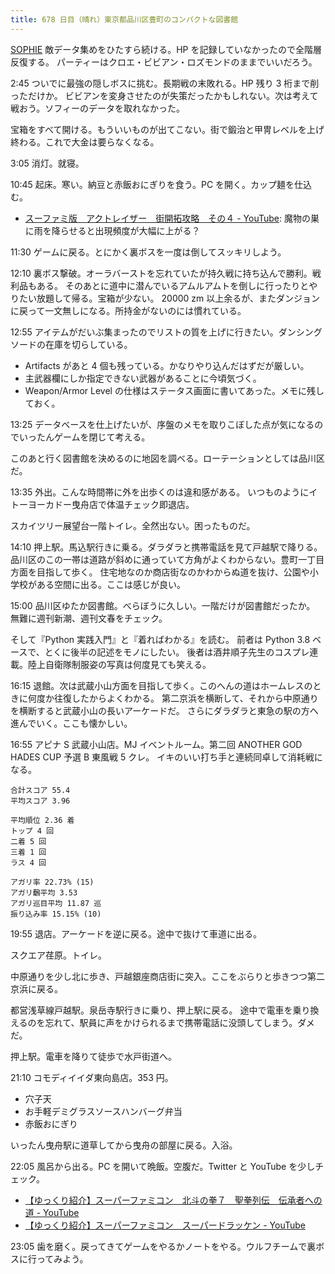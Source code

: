 ```yaml
---
title: 678 日目（晴れ）東京都品川区豊町のコンパクトな図書館
---
```


[SOPHIE][dtp22] 敵データ集めをひたすら続ける。HP を記録していなかったので全階層反復する。
パーティーはクロエ・ビビアン・ロズモンドのままでいいだろう。

2:45 ついでに最強の隠しボスに挑む。長期戦の末敗れる。HP 残り 3 桁まで削っただけか。
ビビアンを変身させたのが失策だったかもしれない。次は考えて戦おう。ソフィーのデータを取れなかった。

宝箱をすべて開ける。もういいものが出てこない。街で鍛治と甲冑レベルを上げ終わる。これで大金は要らなくなる。

3:05 消灯。就寝。

10:45 起床。寒い。納豆と赤飯おにぎりを食う。PC を開く。カップ麺を仕込む。

* [スーファミ版　アクトレイザー　街開拓攻略　その４ - YouTube](https://www.youtube.com/watch?v=B1JvBs7ZEZk):
  魔物の巣に雨を降らせると出現頻度が大幅に上がる？

11:30 ゲームに戻る。とにかく裏ボスを一度は倒してスッキリしよう。

12:10 裏ボス撃破。オーラバーストを忘れていたが持久戦に持ち込んで勝利。戦利品もある。
そのあとに道中に潜んでいるアムルアムトを倒しに行ったりとやりたい放題して帰る。宝箱が少ない。
20000 zm 以上余るが、またダンジョンに戻って一文無しになる。所持金がないのには慣れている。

12:55 アイテムがだいぶ集まったのでリストの質を上げに行きたい。ダンシングソードの在庫を切らしている。

* Artifacts があと 4 個も残っている。かなりやり込んだはずだが厳しい。
* 主武器欄にしか指定できない武器があることに今頃気づく。
* Weapon/Armor Level の仕様はステータス画面に書いてあった。メモに残しておく。

13:25 データベースを仕上げたいが、序盤のメモを取りこぼした点が気になるのでいったんゲームを閉じて考える。

このあと行く図書館を決めるのに地図を調べる。ローテーションとしては品川区だ。

13:35 外出。こんな時間帯に外を出歩くのは違和感がある。
いつものようにイトーヨーカドー曳舟店で体温チェック即退店。

スカイツリー展望台一階トイレ。全然出ない。困ったものだ。

14:10 押上駅。馬込駅行きに乗る。ダラダラと携帯電話を見て戸越駅で降りる。
品川区のこの一帯は道路が斜めに通っていて方角がよくわからない。豊町一丁目方面を目指して歩く。
住宅地なのか商店街なのかわからぬ道を抜け、公園や小学校がある空間に出る。ここは感じが良い。

15:00 品川区ゆたか図書館。べらぼうに久しい。一階だけが図書館だったか。
無難に週刊新潮、週刊文春をチェック。

そして『Python 実践入門』と『着ればわかる』を読む。
前者は Python 3.8 ベースで、とくに後半の記述をモノにしたい。
後者は酒井順子先生のコスプレ連載。陸上自衛隊制服姿の写真は何度見ても笑える。

16:15 退館。次は武蔵小山方面を目指して歩く。このへんの道はホームレスのときに何度か往復したからよくわかる。
第二京浜を横断して、それから中原通りを横断すると武蔵小山の長いアーケードだ。
さらにダラダラと東急の駅の方へ進んでいく。ここも懐かしい。

16:55 アピナ S 武蔵小山店。MJ イベントルーム。第二回 ANOTHER GOD HADES CUP 予選 B 東風戦 5 クレ。
イキのいい打ち手と連続同卓して消耗戦になる。

```text
合計スコア 55.4
平均スコア 3.96

平均順位 2.36 着
トップ 4 回
二着 5 回
三着 1 回
ラス 4 回

アガリ率 22.73% (15)
アガリ飜平均 3.53
アガリ巡目平均 11.87 巡
振り込み率 15.15% (10)
```

19:55 退店。アーケードを逆に戻る。途中で抜けて車道に出る。

スクエア荏原。トイレ。

中原通りを少し北に歩き、戸越銀座商店街に突入。ここをぶらりと歩きつつ第二京浜に戻る。

都営浅草線戸越駅。泉岳寺駅行きに乗り、押上駅に戻る。
途中で電車を乗り換えるのを忘れて、駅員に声をかけられるまで携帯電話に没頭してしまう。ダメだ。

押上駅。電車を降りて徒歩で水戸街道へ。

21:10 コモディイイダ東向島店。353 円。

* 穴子天
* お手軽デミグラスソースハンバーグ弁当
* 赤飯おにぎり

いったん曳舟駅に道草してから曳舟の部屋に戻る。入浴。

22:05 風呂から出る。PC を開いて晩飯。空腹だ。Twitter と YouTube を少しチェック。

* [【ゆっくり紹介】スーパーファミコン　北斗の拳７　聖拳列伝　伝承者への道 - YouTube](https://www.youtube.com/watch?v=wuxJDwF0ri0)
* [【ゆっくり紹介】スーパーファミコン　スーパードラッケン - YouTube](https://www.youtube.com/watch?v=pFyQQhzGOcQ)

23:05 歯を磨く。戻ってきてゲームをやるかノートをやる。ウルフチームで裏ボスに行ってみよう。

[dtp22]: https://wodifes.net/game/show/469
